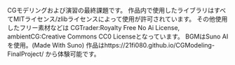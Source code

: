 CGモデリングおよび演習の最終課題です。
作品内で使用したライブラリはすべてMITライセンス/zlibライセンスによって使用が許可されています。
その他使用したフリー素材などは
CGTrader:Royalty Free No Ai License, ambientCG:Creative Commons CC0 Licenseとなっています。
BGMはSuno AIを使用。(Made With Suno)
作品はhttps://21fi080.github.io/CGModeling-FinalProject/ から体験可能です。
